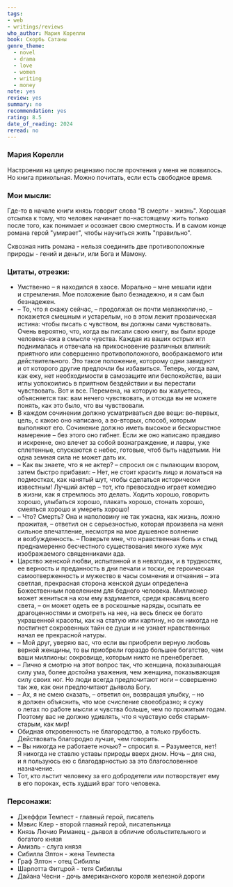 ```yaml
---
tags:
- web
- writings/reviews
who_author: Мария Корелли
book: Скорбь Сатаны
genre_theme:
  - novel
  - drama
  - love
  - women
  - writing
  - money
note: yes
review: yes
summary: no
recommendation: yes
rating: 8.5
date_of_reading: 2024
reread: no
---
```

### Мария Корелли

Настроения на целую рецензию после прочтения у меня не появилось. Но книга прикольная. Можно почитать, если есть свободное время.  
### Мои мысли:

Где-то в начале книги князь говорит слова "В смерти - жизнь". Хорошая отсылка к тому, что человек начинает по-настоящему жить только после того, как понимает и осознает свою смертность. И в самом конце романа герой "умирает", чтобы научиться жить "правильно". 

Сквозная нить романа - нельзя соединить две противоположные природы - гений и деньги, или Бога и Мамону. 
### Цитаты, отрезки:

- Умственно – я находился в хаосе. Морально – мне мешали идеи и стремления. Мое положение было безнадежно, и я сам был безнадежен.
- – То, что я скажу сейчас, – продолжал он почти меланхолично, – покажется смешным и устарелым, но в этом лежит прозаическая истина: чтобы писать с чувством, вы должны сами чувствовать. Очень вероятно, что, когда вы писали свою книгу, вы были вроде человека-ежа в смысле чувства. Каждая из ваших острых игл поднималась и отвечала на прикосновение различных влияний: приятного или совершенно противоположного, воображаемого или действительного. Это такое положение, которому одни завидуют и от которого другие предпочли бы избавиться. Теперь, когда вам, как ежу, нет необходимости в самозащите или беспокойстве, ваши иглы успокоились в приятном бездействии и вы перестали чувствовать. Вот и все. Перемена, на которую вы жалуетесь, объясняется так: вам нечего чувствовать, и отсюда вы не можете понять, как это было, что вы чувствовали.
- В каждом сочинении должно усматриваться две вещи: во-первых, цель, с какою оно написано, а во-вторых, способ, которым выполняют его. Сочинение должно иметь высокое и бескорыстное намерение – без этого оно гибнет. Если же оно написано правдиво и искренне, оно влечет за собой вознаграждение, и лавры, уже сплетенные, спускаются с небес, готовые, чтоб быть надетыми. Ни одна земная сила не может дать их.
- – Как вы знаете, что я не актер? – спросил он с пылающим взором, затем быстро прибавил: – Нет, не стоит красить лицо и ломаться на подмостках, как нанятый шут, чтобы сделаться исторически известным! Лучший актер – тот, кто превосходно играет комедию в жизни, как я стремлюсь это делать. Ходить хорошо, говорить хорошо, улыбаться хорошо, плакать хорошо, стонать хорошо, смеяться хорошо и умереть хорошо!
- – Что? Смерть? Она и наполовину не так ужасна, как жизнь, ложно прожитая, – ответил он с серьезностью, которая произвела на меня сильное впечатление, несмотря на мое душевное волнение и возбужденность. – Поверьте мне, что нравственная боль и стыд преднамеренно бесчестного существования много хуже мук изображаемого священниками ада.
- Царство женской любви, испытанной и в невзгодах, и в трудностях, ее верность и преданность в дни печали и тоски, ее героическая самоотверженность и мужество в часы сомнения и отчаяния – эта светлая, прекрасная сторона женской души определена Божественным повелением для бедного человека. Миллионер может жениться на ком ему вздумается, среди красавиц всего света, – он может одеть ее в роскошные наряды, осыпать ее драгоценностями и смотреть на нее, на весь блеск ее богато украшенной красоты, как на статую или картину, но он никогда не постигнет сокровенных тайн ее души и не узнает нравственных начал ее прекрасной натуры. 
- – Мой друг, уверяю вас, что если вы приобрели верную любовь верной женщины, то вы приобрели гораздо большее богатство, чем ваши миллионы: сокровище, которым никто не пренебрегает.
- – Лично я смотрю на этот вопрос так, что женщина, показывающая силу ума, более достойна уважения, чем женщина, показывающая силу своих ног. Но люди всегда предпочитают ноги – совершенно так же, как они предпочитают дьявола Богу.
- – Ах, я не смею сказать, – ответил он, возвращая улыбку, – но я должен объяснить, что мое счисление своеобразно; я сужу о летах по работе мысли и чувства больше, чем по прожитым годам. Поэтому вас не должно удивлять, что я чувствую себя старым-старым, как мир!
- Обидная откровенность не благородство, а только грубость. Действовать благородно лучше, чем говорить.
- – Вы никогда не работаете ночью? – спросил я.
  – Разумеется, нет! Я никогда не ставлю уставы природы вверх дном. Ночь – для сна, и я пользуюсь ею с благодарностью за это благословенное назначение.
- Тот, кто льстит человеку за его добродетели или потворствует ему в его пороках, есть худший враг того человека.
### Персонажи:
- Джеффри Темпест - главный герой, писатель
- Мэвис Клер - второй главный герой, писательница
- Князь Лючио Риманец - дьявол в обличие обольстительного и богатого князя
- Амиэль - слуга князя
- Сибилла Элтон - жена Темпеста
- Граф Элтон - отец Сибиллы
- Шарлотта Фитцрой - тетя Сибиллы
- Дайана Чесни - дочь американского короля железной дороги

